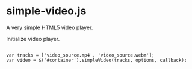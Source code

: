 # simple-video.js
A very simple HTML5 video player.

Initialize video player.

```

var tracks = ['video_source.mp4', 'video_source.webm'];
var video = $('#container').simpleVideo(tracks, options, callback);

```
